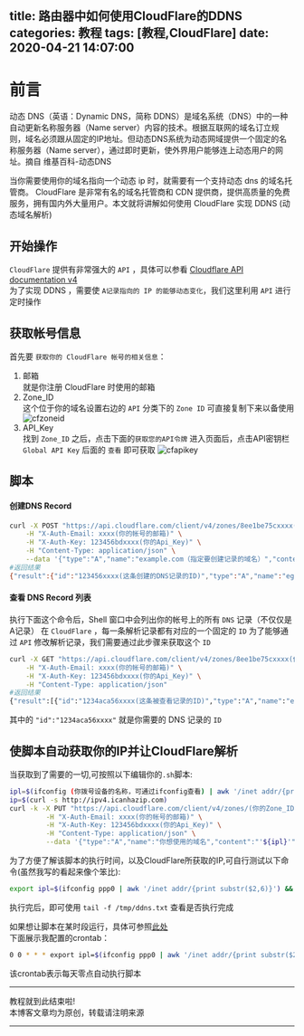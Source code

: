 title: 路由器中如何使用CloudFlare的DDNS
categories: 教程
tags: [教程,CloudFlare]
date: 2020-04-21 14:07:00
---
前言
===
动态 DNS（英语：Dynamic DNS，简称 DDNS）是域名系统（DNS）中的一种自动更新名称服务器（Name server）内容的技术。根据互联网的域名订立规则，域名必须跟从固定的IP地址。但动态DNS系统为动态网域提供一个固定的名称服务器（Name server），通过即时更新，使外界用户能够连上动态用户的网址。摘自 维基百科-动态DNS

当你需要使用你的域名指向一个动态 ip 时，就需要有一个支持动态 dns 的域名托管商。
CloudFlare 是非常有名的域名托管商和 CDN 提供商，提供高质量的免费服务，拥有国内外大量用户。本文就将讲解如何使用 CloudFlare 实现 DDNS (动态域名解析)

开始操作
---
`CloudFlare` 提供有非常强大的 `API` ，具体可以参看 [Cloudflare API documentation v4](https://api.cloudflare.com/#zone-properties)  
为了实现 DDNS ，需要使 `A记录指向的 IP 的能够动态变化`，我们这里利用 `API` 进行定时操作

获取帐号信息
---
首先要 `获取你的 CloudFlare 帐号的相关信息`：

1. 邮箱  
就是你注册 CloudFlare 时使用的邮箱
2. Zone_ID  
这个位于你的域名设置右边的 `API` 分类下的 `Zone ID` 可直接复制下来以备使用  
![cfzoneid](https://pan.johnsonran.cn/AliDrive/Blog-IMG/CF-DDNS/1.png)
3. API_Key  
找到 `Zone_ID` 之后，点击下面的`获取您的API令牌` 进入页面后，点击API密钥栏 `Global API Key` 后面的 `查看` 即可获取
![cfapikey](https://pan.johnsonran.cn/AliDrive/Blog-IMG/CF-DDNS/2.png)

脚本
---
#### 创建DNS Record
```bash
curl -X POST "https://api.cloudflare.com/client/v4/zones/8ee1be75cxxxx(你的Zone_ID)/dns_records" \
    -H "X-Auth-Email: xxxx(你的帐号的邮箱)" \
    -H "X-Auth-Key: 123456bdxxxx(你的Api_Key)" \
    -H "Content-Type: application/json" \
    --data '{"type":"A","name":"example.com（指定要创建记录的域名）","content":"127.0.0.1(指定A记录指向的IP)","ttl":120（指定TTL）,"proxied":false}'
#返回结果
{"result":{"id":"123456xxxx(这条创建的DNS记录的ID)","type":"A","name":"eg.example.com（创建记录的域名）","content":"127.0.0.1(A记录指向的IP)","proxiable":false,"proxied":false,"ttl":120,"locked":false,"zone_id":"123456cxxxx(你的Zone_ID)","zone_name":"example.com","modified_on":"2020-04-12T16:38:18.430924Z","created_on":"2020-04-12T16:38:18.430924Z","meta":{"auto_added":false}},"success":true（指命令执行成功）,"errors":[],"messages":[]}
```
#### 查看 DNS Record 列表
执行下面这个命令后，Shell 窗口中会列出你的帐号上的所有 `DNS` 记录（不仅仅是A记录）
在 `CloudFlare` ，每一条解析记录都有对应的一个固定的 `ID`
为了能够通过 `API` 修改解析记录，我们需要通过此步骤来获取这个 `ID`
```bash
curl -X GET "https://api.cloudflare.com/client/v4/zones/8ee1be75cxxxx(你的Zone_ID)/dns_records" \
    -H "X-Auth-Email: xxxx(你的帐号的邮箱)" \
    -H "X-Auth-Key: 123456bdxxxx(你的Api_Key)" \
    -H "Content-Type: application/json"
#返回结果
{"result":[{"id":"1234aca56xxxx(这条被查看记录的ID)","type":"A","name":"eg.example.com（域名）","content":"xx.xx.xx.xx(A记录指向的IP)","proxiable":true,"proxied":true（启用cloudflare反代与否的状态值）,"ttl":1（1 表示自动TTL）,"locked":false,"zone_id":"8ee1be75cxxxx(我的zone_id)","zone_name":"example.com（根域名）","modified_on":"2020-04-12T15:24:00.567936Z","created_on":"2020-04-12T15:24:00.567936Z","meta":{"auto_added":false}}}
```
其中的 `"id":"1234aca56xxxx"` 就是你需要的 DNS 记录的 `ID`

使脚本自动获取你的IP并让CloudFlare解析
---
当获取到了需要的一切,可按照以下编辑你的`.sh`脚本:
```bash
ipl=$(ifconfig (你拨号设备的名称，可通过ifconfig查看) | awk '/inet addr/{print substr($2,6)}') #获取你设备所使用的IP
ip=$(curl -s http://ipv4.icanhazip.com)
curl -k -X PUT "https://api.cloudflare.com/client/v4/zones/(你的Zone_ID)/dns_records/(这条被查看记录的ID)" \
         -H "X-Auth-Email: xxxx(你的帐号的邮箱)" \
         -H "X-Auth-Key: 123456bdxxxx(你的Api_Key)" \
         -H "Content-Type: application/json" \
         --data '{"type":"A","name":"你想使用的域名","content":"'${ipl}'","ttl":120,"proxied":false}'
```
为了方便了解该脚本的执行时间，以及CloudFlare所获取的IP,可自行测试以下命令(虽然我写的看起来像个笨比):
```bash
export ipl=$(ifconfig ppp0 | awk '/inet addr/{print substr($2,6)}') && bash (PATH_TO_SCRIPT) && echo `date +"%Y-%m-%d %H:%M:%S"` Done $ipl >> /tmp/ddns.txt
```
执行完后，即可使用 `tail -f /tmp/ddns.txt` 查看是否执行完成

如果想让脚本在某时段运行，具体可参照[此处](https://wangchujiang.com/linux-command/c/crontab.html)  
下面展示我配置的crontab：
```bash
0 0 * * * export ipl=$(ifconfig ppp0 | awk '/inet addr/{print substr($2,6)}') && bash /media/AiDisk_a1/ddns.sh && echo `date +"%Y-%m-%d %H:%M:%S"` Done $ipl >> /tmp/ddns.txt
```
该crontab表示每天零点自动执行脚本

---
教程就到此结束啦!  
本博客文章均为原创，转载请注明来源

---
